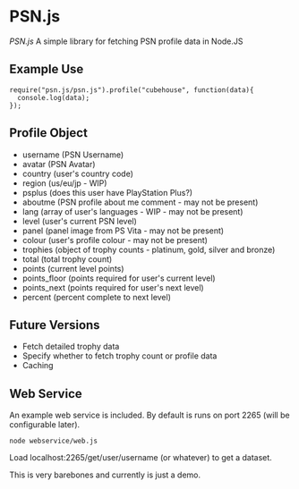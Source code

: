 # PSN.js

*PSN.js* A simple library for fetching PSN profile data in Node.JS

## Example Use

    require("psn.js/psn.js").profile("cubehouse", function(data){
      console.log(data);
    });

## Profile Object

- username (PSN Username)
- avatar (PSN Avatar)
- country (user's country code)
- region (us/eu/jp - WIP)
- psplus (does this user have PlayStation Plus?)
- aboutme (PSN profile about me comment - may not be present)
- lang (array of user's languages - WIP - may not be present)
- level (user's current PSN level)
- panel (panel image from PS Vita - may not be present)
- colour (user's profile colour - may not be present)
- trophies (object of trophy counts - platinum, gold, silver and bronze)
- total (total trophy count)
- points (current level points)
- points_floor (points required for user's current level)
- points_next (points required for user's next level)
- percent (percent complete to next level)

## Future Versions

- Fetch detailed trophy data
- Specify whether to fetch trophy count or profile data
- Caching

## Web Service

An example web service is included. By default is runs on port 2265 (will be configurable later).

    node webservice/web.js

Load localhost:2265/get/user/username (or whatever) to get a dataset.

This is very barebones and currently is just a demo.